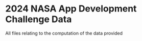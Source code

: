 # 2024 NASA App Development Challenge Data
All files relating to the computation of the data provided
